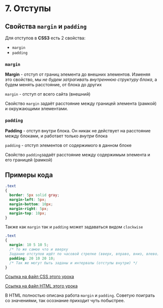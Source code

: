   # 7. Отступы
  
  ## Свойства `margin` и `padding`
  
  Для отступов в **CSS3** есть 2 свойства:
  
  * `margin`
  * `padding`
  
  ### `margin`
  **Margin** - отступ от границ элемента до внешних элементов. Изменяя это свойство, мы *не будем затрагивать внутреннюю структуру блока*, а будем менять расстояние, от блока до других
  
  `margin` - отступ от всего сайта (внешний)
  
  Свойство `margin` задаёт расстояние между границей элемента (рамкой) и окружающими элементами.
  ### `padding`
  **Padding** - отступ внутри блока. Он никак не действует на расстояние между блоками, и работает только *внутри* блока
  
  `padding` - отступ элементов от содержимого в данном блоке
  
  Свойство `padding`задаёт расстояние между содержимым элемента и его границей (рамкой)
  
  ## Примеры кода
  
  ```css
  .text
  {
    border: 5px solid gray;
    margin-left: 5px;
    margin-bottom: 10px;
    margin-right: 5px;
    margin-top: 10px;
  }
  ```
  
  Также как `margin` так и `padding` может задаваться видом `clockwise`
  
  ```css
  .text
  {
    margin: 10 5 10 5;
    /* То же самое что и вверху
    Задание отступов идёт по часовой стрелке (вверх, вправо, вниз, влево)*/
    padding: 20 10 20 10;
    /* Так же могут быть заданы и интервалы (отступы внутри) */
  }
  ```
  
  [Ссылка на файл CSS этого урока](https://github.com/Username77177/WebLearning/blob/master/htmlsource/css/boxes_in-css.css)
  
  [Ссылка на файл HTML этого урока](https://github.com/Username77177/WebLearning/blob/master/htmlsource/7.Marging_and_padding.html)
  
  В HTML полностью описана работа `margin` и `padding`. Советую поиграть со значениями, так осознание приходит чуть побыстрее.
